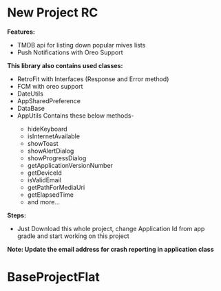 # New Project RC

<b>Features:</b>
<ul>
  <li>TMDB api for listing down popular mives lists
  <li>Push Notifications with Oreo Support </li>
</ul>


<b>This library also contains used classes:</b>
<ul>
  <li>RetroFit with Interfaces (Response and Error method)</li>
  <li>FCM with oreo support</li>
  <li>DateUtils</li>
  <li>AppSharedPreference</li>
  <li>DataBase</li>
  <li>AppUtils Contains these below methods-</li>
  <ul>
   <li>hideKeyboard</li>
   <li>isInternetAvailable</li>
   <li>showToast</li>
   <li>showAlertDialog</li>
   <li>showProgressDialog</li>
   <li>getApplicationVersionNumber</li>
   <li>getDeviceId</li>
   <li>isValidEmail</li>
   <li>getPathForMediaUri</li>
   <li>getElapsedTime</li>
   <li>and more...</li>
   </ul>
</ul>

<b>Steps:</b>
<ul>
  <li>Just Download this whole project, change Application Id from app gradle and start working on this project </li>
</ul>

<b>Note: Update the email address for crash reporting in application class</b>
# BaseProjectFlat
